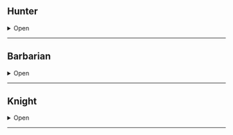 ## Hunter

<details><summary>Open</summary>
<p>
  
**Starting Equipment**: bow, 40 arrows, dagger, leather armour.

**Starting Skill (+5)**: Tracking and your choice of Foraging, Maps, or Beasts. 

**A:** Crippling Shot, Quick Shot 

**B:** Wilderness Sense

**C:** Monster Chef

**D:** Vanish

You can collect enough food in a location with sufficient flora/fauna equal to the number of Hunter templates you have. Food collected this way cannot be presserved and must be consumed the day you collected it.

### A: Crippling Shot

If you hit an enemy with a ranged weapon, you can choose to deal 1 damage instead of rolling for damage. The next attack made by the enemy deals 1⁄2 normal damage.

### A: Quick Shot

If you do not move on your turn you may make an additional attack with a ranged weapon. Your first attack must have been made with the same weapon.

If using a crossbow or other weapon requiring 1 or more rounds to reload, take only one shot, but ignore the reload time.

### B: Wilderness Sense

After the GM gives you the Omen for an encounter, you can choose to reroll the encounter and get a different Omen. You must accept the new result. You have a 50% chance to act in surprise rounds.

### C: Monster Chef

You’ve learned to prepare and preserve monsters that you’ve hunted before (you must keep track of this). Rations created this way provide an additional 1d4 HP.

Make an INT Save to tell if a new monster will be outright poisonous to eat. You can also make an educated guess about the extra effects of consuming magical creatures.

### D: Vanish

If you are in dense forests, hills, caves, or other terrain with abundant line-of-sight-blocking features, you can choose to vanish. While vanished, you cannot affect the world or be affected by it. This ability is limited by plausibility. You can reappear at any time by climbing down a tree, walking over a hill, emerging from a shrub, etc.

</p>
</details>

* * *

## Barbarian

<details><summary>Open</summary>
<p>
  
**Starting Equipment**: a heavy weapon of your choice, leather armour, .

**Starting Skill (+5)**: Your choice of Foreign Parts, Beasts, Sailor, or Knitting.

**A:** Danger Sense, Tough

**B:** Rage

**C:** Die Hard

**D:** 

You gain +2 HP for each Barbarian template you possess. HP gained this way does not count towards the 20 HP cap.

### A: Danger Sense

If you are surprised, you have a 50% chance to act in the surprise round anyway. If you encounter a creature no one in the group has seen before, you can a WIL or appropriate skill check to remember a detail or weakness, provided the creature is not unique.
 

### B: Rage

You can choose to enter a rage at the start of your turn, or in response to taking damage. You might froth, or stare in battlefocus, or merely let a facade drop and give in to your ancient urges, brutal warrior training, or religious fanaticism.

While in a rage:

- You always act first in combat.
- You gain +1 attack per round.
- All your melee attacks inflict +1 damage.
- You can only cast damaging spells. All your spells deal +2 damage (if single target) or +1 damage (if multiple targets).
- You are immune to pain and fear.
- You cannot do anything defensive, curative, or tactical with your allies. All you can do is attempt to kill things.
- You cannot stop fighting until you kill, subdue, or drive off all enemies. If an ally has injured you this fight, they count as an enemy.

To stop raging, Make a WIL Check at the start of your turn.

### C: Die Hard

While raging instead of becoming incapacitated when you fall below zero HP you may now still act as normal, only accuring wounds after a number of rounds equal to your Barbarian templates. To stabalize you must first drop your rage which will render you incapacitated as normal.

### D: Tough

Gain +1 Resistance regardless of Armour. Gain +4 to Saves vs. Mind Altering Effects, including your save to end a Rage.



</p>
</details>

* * *

## Knight

<details><summary>Open</summary>
<p>
  
**Starting Equipment**: chainmail, shield, sword, and a common mount.

**Starting Skill (+5)**: Your choice of Courtesy, Poetry, Military or Politics.

**A:** Challenge, Champion

**B:** Bodyguard

**C:** Dragon Slayer, Parry

**D:** Aura of Courage, Inspire

You gain +2 to Save vs Fear for each Knight template you possess. 

### A: Challenge

This ability only works on creatures that can understand you and are capable of being offended. If you challenge a creature outside combat, they must Save or accept your challenge. In civilized areas, this could mean a duel, a joust, or a brawl. The challenged party can set conditions for the duel. Leaders may send out champions.

In combat, you can challenge one creature each turn as a free action. The creature must Save. If they fail they must attack you. This ability cannot force an enemy to make major tactical errors.

### A: Champion

After all enemies have completed their turns in a combat round, select one enemy that only targeted you with attacks, and that you targeted with your attack. Make a second attack against that enemy. Effectively, this gives you two attacks per round if you are fighting an enemy one-on-one.

### B: Bodyguard

Once per round, if an adjacent ally would take damage from a physical attack, you may make an Attack roll. If you succeed, you take the damage instead.

### C: Dragon Slayer

Once per day, you may add +X damage to one of your physical attacks, where X is the HD of the most powerful monster killed by you or your party. Keep track of this. If you miss, this ability is not expended.

### C: Parry

Once per day you can reduce incoming damage by 1d12 points. If you also choose to sunder your shield, you can reduce the damage by 12 points instead of 1d12.

### D: Aura of Courage

Allies who can see and hear you can use your Save vs Fear instead of their own. This ability has no effect if you are currently afraid.

### D: Inspire

Once per day, allies who can see and hear you heal 1d4 HP. If they were at full HP, they instead gain +2 to their next Attack roll.


### Heraldry Generator

| **1d10** | **Field (Base Colour)** | **Division (Overlay)** | **Charge (Decoration)** |
| :--: | :------------------ | :----------------- | :------------------ |
| 1    | Argent (Silver) | Fess (Top/Bottom) | Escutcheon (Shield) |
| 2    | Or (Gold) | Pale (Left/Right) | Lozenge (Diamond) |
| 3    | Azure (Blue) | Bend (Diagonal S) | Roundel (Circle) |
| 4    | Gules (Red) | Bend Sinister (Diag. Z) | Billet (Vert. Rectangle) |
| 5    | Very (Green) | Saltire (Quart. X) | Mullet (Star) |
| 6    | Indigo | Cross (Quart. + | Crescent (Moon) |
| 7    | Vilette (Violet) | Chevron (Half ^) | Cross |
| 8    | Sable (Black) | Pall (Split Y) | Angel |
| 9    | Sanguine (Blood) | Wavy (Half ~) | Lion |
| 10   | Tenne (Tawny) | Dancetty (Half ^^^^^) | Sword |

Roll at least once for Field. If 1 or 2 is rolled, next result must be 3-8. Roll once for Division, designating sections as different Field colours. Roll 1d4 times for Charges, with 1d4 copies of each charge. Muck around with the idea a bit.

</p>
</details>

* * *
